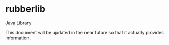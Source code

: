 rubberlib
=========

Java Library

This document will be updated in the near future so that it actually provides information.